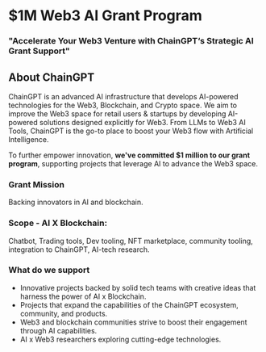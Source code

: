 # $1M Web3 AI Grant Program

### "Accelerate Your Web3 Venture with ChainGPT‘s Strategic AI Grant Support"

## About ChainGPT

ChainGPT is an advanced AI infrastructure that develops AI-powered technologies for the Web3, Blockchain, and Crypto space. We aim to improve the Web3 space for retail users & startups by developing AI-powered solutions designed explicitly for Web3. From LLMs to Web3 AI Tools, ChainGPT is the go-to place to boost your Web3 flow with Artificial Intelligence.

To further empower innovation, **we've committed $1 million to our grant program**, supporting projects that leverage AI to advance the Web3 space.



### Grant Mission

Backing innovators in AI and blockchain.

### Scope - AI X Blockchain:&#x20;

Chatbot, Trading tools, Dev tooling, NFT marketplace, community tooling, integration to ChainGPT, AI-tech research.&#x20;

### What do we support

* Innovative projects backed by solid tech teams with creative ideas that harness the power of AI x Blockchain.
* Projects that expand the capabilities of the ChainGPT ecosystem, community, and products.
* Web3 and blockchain communities strive to boost their engagement through AI capabilities.
* AI x Web3 researchers exploring cutting-edge technologies.
